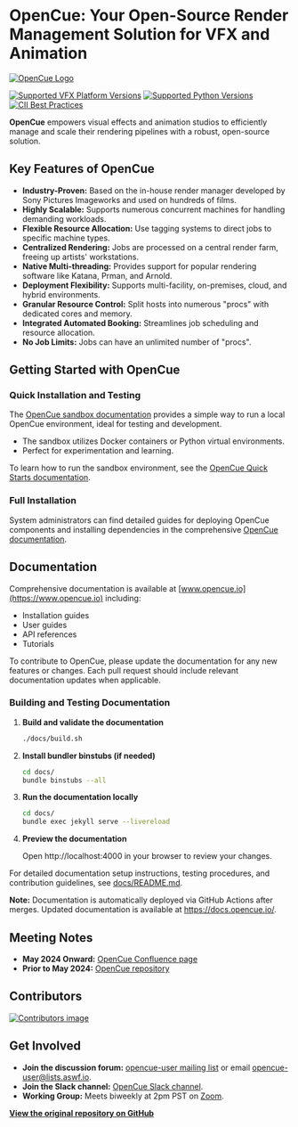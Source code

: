 # OpenCue: Your Open-Source Render Management Solution for VFX and Animation

[![OpenCue Logo](images/opencue_logo_with_text.png)](https://github.com/AcademySoftwareFoundation/OpenCue)

[![Supported VFX Platform Versions](https://img.shields.io/badge/vfx%20platform-2021--2024-lightgrey.svg)](http://www.vfxplatform.com/)
[![Supported Python Versions](https://img.shields.io/badge/python-3.6+-blue.svg)]()
[![CII Best Practices](https://bestpractices.coreinfrastructure.org/projects/2837/badge)](https://bestpractices.coreinfrastructure.org/projects/2837)

**OpenCue** empowers visual effects and animation studios to efficiently manage and scale their rendering pipelines with a robust, open-source solution.

## Key Features of OpenCue

*   **Industry-Proven:** Based on the in-house render manager developed by Sony Pictures Imageworks and used on hundreds of films.
*   **Highly Scalable:**  Supports numerous concurrent machines for handling demanding workloads.
*   **Flexible Resource Allocation:** Use tagging systems to direct jobs to specific machine types.
*   **Centralized Rendering:** Jobs are processed on a central render farm, freeing up artists' workstations.
*   **Native Multi-threading:** Provides support for popular rendering software like Katana, Prman, and Arnold.
*   **Deployment Flexibility:** Supports multi-facility, on-premises, cloud, and hybrid environments.
*   **Granular Resource Control:** Split hosts into numerous "procs" with dedicated cores and memory.
*   **Integrated Automated Booking:** Streamlines job scheduling and resource allocation.
*   **No Job Limits:** Jobs can have an unlimited number of "procs".

## Getting Started with OpenCue

### Quick Installation and Testing

The [OpenCue sandbox documentation](https://github.com/AcademySoftwareFoundation/OpenCue/blob/master/sandbox/README.md) provides a simple way to run a local OpenCue environment, ideal for testing and development.

*   The sandbox utilizes Docker containers or Python virtual environments.
*   Perfect for experimentation and learning.

To learn how to run the sandbox environment, see the [OpenCue Quick Starts documentation](https://www.opencue.io/docs/quick-starts/).

### Full Installation

System administrators can find detailed guides for deploying OpenCue components and installing dependencies in the comprehensive [OpenCue documentation](https://www.opencue.io/docs/getting-started/).

## Documentation

Comprehensive documentation is available at [www.opencue.io](https://www.opencue.io) including:

*   Installation guides
*   User guides
*   API references
*   Tutorials

To contribute to OpenCue, please update the documentation for any new features or changes. Each pull request should include relevant documentation updates when applicable.

### Building and Testing Documentation

1.  **Build and validate the documentation**
    ```bash
    ./docs/build.sh
    ```

2.  **Install bundler binstubs (if needed)**
    ```bash
    cd docs/
    bundle binstubs --all
    ```

3.  **Run the documentation locally**
    ```bash
    cd docs/
    bundle exec jekyll serve --livereload
    ```

4.  **Preview the documentation**

    Open http://localhost:4000 in your browser to review your changes.

For detailed documentation setup instructions, testing procedures, and contribution guidelines, see [docs/README.md](https://github.com/AcademySoftwareFoundation/OpenCue/blob/master/docs/README.md).

**Note:**  Documentation is automatically deployed via GitHub Actions after merges.  Updated documentation is available at https://docs.opencue.io/.

## Meeting Notes

*   **May 2024 Onward:** [OpenCue Confluence page](http://wiki.aswf.io/display/OPENCUE/OpenCue+Home)
*   **Prior to May 2024:** [OpenCue repository](https://github.com/AcademySoftwareFoundation/OpenCue/tree/master/tsc/meetings)

## Contributors

[<img src="https://contrib.rocks/image?repo=AcademySoftwareFoundation/OpenCue" alt="Contributors image" />](https://github.com/AcademySoftwareFoundation/OpenCue/graphs/contributors)

## Get Involved

*   **Join the discussion forum:** [opencue-user mailing list](https://lists.aswf.io/g/opencue-user) or email <opencue-user@lists.aswf.io>.
*   **Join the Slack channel:** [OpenCue Slack channel](https://academysoftwarefdn.slack.com/archives/CMFPXV39Q).
*   **Working Group:** Meets biweekly at 2pm PST on [Zoom](https://www.google.com/url?q=https://zoom-lfx.platform.linuxfoundation.org/meeting/95509555934?password%3Da8d65f0e-c5f0-44fb-b362-d3ed0c22b7c1&sa=D&source=calendar&ust=1717863981078692&usg=AOvVaw1zRcYz7VPAwfwOXeBPpoM6).

**[View the original repository on GitHub](https://github.com/AcademySoftwareFoundation/OpenCue)**